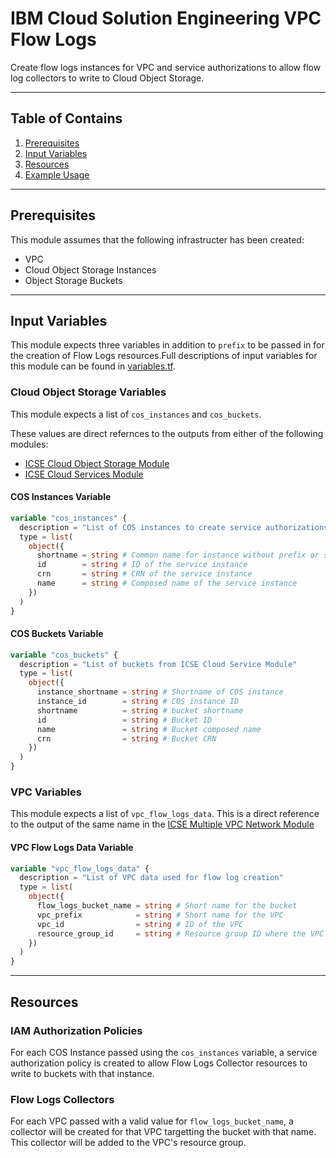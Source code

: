# IBM Cloud Solution Engineering VPC Flow Logs

Create flow logs instances for VPC and service authorizations to allow flow log collectors to write to Cloud Object Storage.

---

## Table of Contains 

1. [Prerequisites](#prerequisites)
2. [Input Variables](#input-variables)
3. [Resources](#resources)
4. [Example Usage](#example-usage)

---

## Prerequisites

This module assumes that the following infrastructer has been created:
- VPC
- Cloud Object Storage Instances
- Object Storage Buckets

---

## Input Variables

This module expects three variables in addition to `prefix` to be passed in for the creation of Flow Logs resources.Full descriptions of input variables for this module can be found in [variables.tf](./variables.tf).

### Cloud Object Storage Variables

This module expects a list of `cos_instances` and `cos_buckets`.

These values are direct refernces to the outputs from either of the following modules:
- [ICSE Cloud Object Storage Module](https://github.com/Cloud-Schematics/cos-module)
- [ICSE Cloud Services Module](https://github.com/Cloud-Schematics/icse-cloud-services)

#### COS Instances Variable

```terraform
variable "cos_instances" {
  description = "List of COS instances to create service authorizations. Data from ICSE Cloud Service Module"
  type = list(
    object({
      shortname = string # Common name for instance without prefix or suffix
      id        = string # ID of the service instance
      crn       = string # CRN of the service instance
      name      = string # Composed name of the service instance
    })
  )
}
```

#### COS Buckets Variable

```terraform
variable "cos_buckets" {
  description = "List of buckets from ICSE Cloud Service Module"
  type = list(
    object({
      instance_shortname = string # Shortname of COS instance
      instance_id        = string # COS instance ID
      shortname          = string # bucket shortname
      id                 = string # Bucket ID
      name               = string # Bucket composed name
      crn                = string # Bucket CRN
    })
  )
}
```

### VPC Variables

This module expects a list of `vpc_flow_logs_data`. This is a direct reference to the output of the same name in the [ICSE Multiple VPC Network Module](https://github.com/Cloud-Schematics/icse-multiple-vpc-network)

#### VPC Flow Logs Data Variable

```terraform
variable "vpc_flow_logs_data" {
  description = "List of VPC data used for flow log creation"
  type = list(
    object({
      flow_logs_bucket_name = string # Short name for the bucket
      vpc_prefix            = string # Short name for the VPC
      vpc_id                = string # ID of the VPC
      resource_group_id     = string # Resource group ID where the VPC is provisioned
    })
  )
}
```

---

## Resources

### IAM Authorization Policies

For each COS Instance passed using the `cos_instances` variable, a service authorization policy is created to allow Flow Logs Collector resources to write to buckets with that instance.

### Flow Logs Collectors

For each VPC passed with a valid value for `flow_logs_bucket_name`, a collector will be created for that VPC targetting the bucket with that name. This collector will be added to the VPC's resource group.
